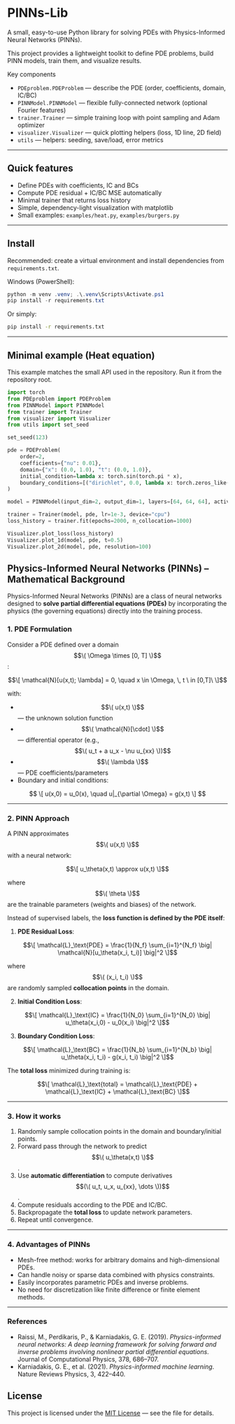 # PINNs-Lib

A small, easy-to-use Python library for solving PDEs with Physics-Informed Neural Networks (PINNs).

This project provides a lightweight toolkit to define PDE problems, build PINN models, train them, and visualize results.

Key components
- `PDEproblem.PDEProblem` — describe the PDE (order, coefficients, domain, IC/BC)
- `PINNModel.PINNModel` — flexible fully-connected network (optional Fourier features)
- `trainer.Trainer` — simple training loop with point sampling and Adam optimizer
- `visualizer.Visualizer` — quick plotting helpers (loss, 1D line, 2D field)
- `utils` — helpers: seeding, save/load, error metrics

---

## Quick features

- Define PDEs with coefficients, IC and BCs
- Compute PDE residual + IC/BC MSE automatically
- Minimal trainer that returns loss history
- Simple, dependency-light visualization with matplotlib
- Small examples: `examples/heat.py`, `examples/burgers.py`

---

## Install

Recommended: create a virtual environment and install dependencies from `requirements.txt`.

Windows (PowerShell):

```powershell
python -m venv .venv; .\.venv\Scripts\Activate.ps1
pip install -r requirements.txt
```

Or simply:

```bash
pip install -r requirements.txt
```

---

## Minimal example (Heat equation)

This example matches the small API used in the repository. Run it from the repository root.

```python
import torch
from PDEproblem import PDEProblem
from PINNModel import PINNModel
from trainer import Trainer
from visualizer import Visualizer
from utils import set_seed

set_seed(123)

pde = PDEProblem(
    order=2,
    coefficients={"nu": 0.01},
    domain={"x": (0.0, 1.0), "t": (0.0, 1.0)},
    initial_condition=lambda x: torch.sin(torch.pi * x),
    boundary_conditions=[("dirichlet", 0.0, lambda x: torch.zeros_like(x)), ("dirichlet", 1.0, lambda x: torch.zeros_like(x))]
)

model = PINNModel(input_dim=2, output_dim=1, layers=[64, 64, 64], activation="tanh")

trainer = Trainer(model, pde, lr=1e-3, device="cpu")
loss_history = trainer.fit(epochs=2000, n_collocation=1000)

Visualizer.plot_loss(loss_history)
Visualizer.plot_1d(model, pde, t=0.5)
Visualizer.plot_2d(model, pde, resolution=100)
```
## Physics-Informed Neural Networks (PINNs) – Mathematical Background

Physics-Informed Neural Networks (PINNs) are a class of neural networks designed to **solve partial differential equations (PDEs)** by incorporating the physics (the governing equations) directly into the training process.

### 1. PDE Formulation

Consider a PDE defined over a domain $$\( \Omega \times [0, T] \)$$:

$$\[
\mathcal{N}[u(x,t); \lambda] = 0, \quad x \in \Omega, \, t \ in [0,T]\
\]$$

with:
- $$\( u(x,t) \)$$ — the unknown solution function
- $$\( \mathcal{N}[\cdot] \)$$ — differential operator (e.g., $$\( u_t + a u_x - \nu u_{xx} \))$$
- $$\( \lambda \)$$ — PDE coefficients/parameters
- Boundary and initial conditions:


$$
\[
u(x,0) = u_0(x), \quad u|_{\partial \Omega} = g(x,t)
\]
$$

---

### 2. PINN Approach

A PINN approximates $$\( u(x,t) \)$$ with a neural network:

$$\[
u_\theta(x,t) \approx u(x,t)
\]$$

where $$\( \theta \)$$ are the trainable parameters (weights and biases) of the network.

Instead of supervised labels, the **loss function is defined by the PDE itself**:

1. **PDE Residual Loss**:  

$$\[
\mathcal{L}_\text{PDE} = \frac{1}{N_f} \sum_{i=1}^{N_f} \big| \mathcal{N}[u_\theta(x_i, t_i)] \big|^2
\]$$

where $$\( (x_i, t_i) \)$$ are randomly sampled **collocation points** in the domain.

2. **Initial Condition Loss**:  

$$\[
\mathcal{L}_\text{IC} = \frac{1}{N_0} \sum_{i=1}^{N_0} \big| u_\theta(x_i,0) - u_0(x_i) \big|^2
\]$$

3. **Boundary Condition Loss**:  

$$\[
\mathcal{L}_\text{BC} = \frac{1}{N_b} \sum_{i=1}^{N_b} \big| u_\theta(x_i, t_i) - g(x_i, t_i) \big|^2
\]$$

The **total loss** minimized during training is:

$$\[
\mathcal{L}_\text{total} = \mathcal{L}_\text{PDE} + \mathcal{L}_\text{IC} + \mathcal{L}_\text{BC}
\]$$

---

### 3. How it works

1. Randomly sample collocation points in the domain and boundary/initial points.  
2. Forward pass through the network to predict $$\( u_\theta(x,t) \)$$.  
3. Use **automatic differentiation** to compute derivatives $$(\( u_t, u_x, u_{xx}, \dots \))$$.  
4. Compute residuals according to the PDE and IC/BC.  
5. Backpropagate the **total loss** to update network parameters.  
6. Repeat until convergence.

---

### 4. Advantages of PINNs

- Mesh-free method: works for arbitrary domains and high-dimensional PDEs.  
- Can handle noisy or sparse data combined with physics constraints.  
- Easily incorporates parametric PDEs and inverse problems.  
- No need for discretization like finite difference or finite element methods.

---

### References

- Raissi, M., Perdikaris, P., & Karniadakis, G. E. (2019). *Physics-informed neural networks: A deep learning framework for solving forward and inverse problems involving nonlinear partial differential equations*. Journal of Computational Physics, 378, 686–707.
- Karniadakis, G. E., et al. (2021). *Physics-informed machine learning*. Nature Reviews Physics, 3, 422–440.


## License

This project is licensed under the [MIT License](LICENSE) — see the file for details.

